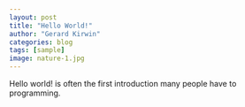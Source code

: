 ```yaml
---
layout: post
title: "Hello World!"
author: "Gerard Kirwin"
categories: blog
tags: [sample]
image: nature-1.jpg
---
```


Hello world! is often the first introduction many people have to programming.
